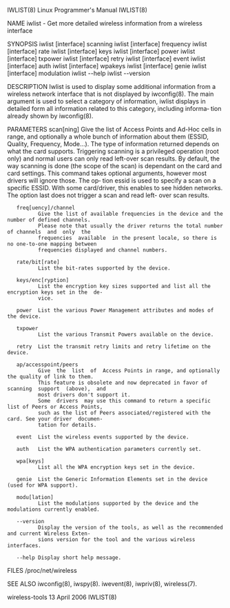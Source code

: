IWLIST(8)                              Linux Programmer's Manual                             IWLIST(8)

NAME
       iwlist - Get more detailed wireless information from a wireless interface

SYNOPSIS
       iwlist [interface] scanning
       iwlist [interface] frequency
       iwlist [interface] rate
       iwlist [interface] keys
       iwlist [interface] power
       iwlist [interface] txpower
       iwlist [interface] retry
       iwlist [interface] event
       iwlist [interface] auth
       iwlist [interface] wpakeys
       iwlist [interface] genie
       iwlist [interface] modulation
       iwlist --help
       iwlist --version

DESCRIPTION
       Iwlist is used to display some additional information from a wireless network interface that is
       not displayed by iwconfig(8).  The main argument is used to select a category  of  information,
       iwlist  displays  in detailed form all information related to this category, including informa‐
       tion already shown by iwconfig(8).

PARAMETERS
       scan[ning]
              Give the list of Access Points and Ad-Hoc cells in range, and optionally a  whole  bunch
              of  information about them (ESSID, Quality, Frequency, Mode...). The type of information
              returned depends on what the card supports.
              Triggering scanning is a privileged operation (root only) and normal users can only read
              left-over  scan results. By default, the way scanning is done (the scope of the scan) is
              dependant on the card and card settings.
              This command takes optional arguments, however most drivers will ignore those.  The  op‐
              tion  essid  is  used to specify a scan on a specific ESSID. With some card/driver, this
              enables to see hidden networks. The option last does not trigger a scan and  read  left-
              over scan results.

       freq[uency]/channel
              Give the list of available frequencies in the device and the number of defined channels.
              Please note that usually the driver returns the total number of channels  and  only  the
              frequencies  available  in the present locale, so there is no one-to-one mapping between
              frequencies displayed and channel numbers.

       rate/bit[rate]
              List the bit-rates supported by the device.

       keys/enc[ryption]
              List the encryption key sizes supported and list all the encryption keys set in the  de‐
              vice.

       power  List the various Power Management attributes and modes of the device.

       txpower
              List the various Transmit Powers available on the device.

       retry  List the transmit retry limits and retry lifetime on the device.

       ap/accesspoint/peers
              Give  the  list  of  Access Points in range, and optionally the quality of link to them.
              This feature is obsolete and now deprecated in favor of scanning  support  (above),  and
              most drivers don't support it.
              Some  drivers  may use this command to return a specific list of Peers or Access Points,
              such as the list of Peers associated/registered with the card. See your driver  documen‐
              tation for details.

       event  List the wireless events supported by the device.

       auth   List the WPA authentication parameters currently set.

       wpa[keys]
              List all the WPA encryption keys set in the device.

       genie  List the Generic Information Elements set in the device (used for WPA support).

       modu[lation]
              List the modulations supported by the device and the modulations currently enabled.

       --version
              Display the version of the tools, as well as the recommended and current Wireless Exten‐
              sions version for the tool and the various wireless interfaces.

       --help Display short help message.

FILES
       /proc/net/wireless

SEE ALSO
       iwconfig(8), iwspy(8).  iwevent(8), iwpriv(8), wireless(7).

wireless-tools                               13 April 2006                                   IWLIST(8)
